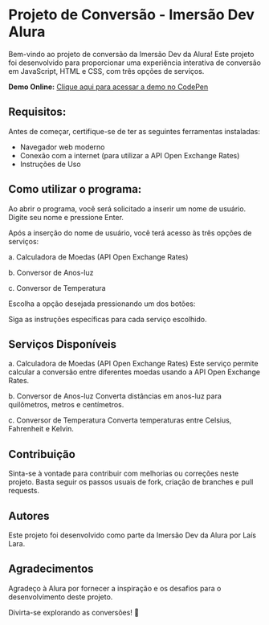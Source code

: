 # Projeto de Conversão - Imersão Dev Alura

Bem-vindo ao projeto de conversão da Imersão Dev da Alura! Este projeto foi desenvolvido para proporcionar uma experiência interativa de conversão em JavaScript, HTML e CSS, com três opções de serviços.

**Demo Online:** [Clique aqui para acessar a demo no CodePen](https://codepen.io/La-s-Lara/pen/YzBQMMP?editors=0010)

## Requisitos:
Antes de começar, certifique-se de ter as seguintes ferramentas instaladas:

- Navegador web moderno
- Conexão com a internet (para utilizar a API Open Exchange Rates)
- Instruções de Uso

## Como utilizar o programa: 
Ao abrir o programa, você será solicitado a inserir um nome de usuário. Digite seu nome e pressione Enter.

Após a inserção do nome de usuário, você terá acesso às três opções de serviços:

a. Calculadora de Moedas (API Open Exchange Rates)

b. Conversor de Anos-luz

c. Conversor de Temperatura

Escolha a opção desejada pressionando um dos botões:

Siga as instruções específicas para cada serviço escolhido.

## Serviços Disponíveis
a. Calculadora de Moedas (API Open Exchange Rates)
Este serviço permite calcular a conversão entre diferentes moedas usando a API Open Exchange Rates.

b. Conversor de Anos-luz
Converta distâncias em anos-luz para quilômetros, metros e centímetros.

c. Conversor de Temperatura
Converta temperaturas entre Celsius, Fahrenheit e Kelvin.

## Contribuição
Sinta-se à vontade para contribuir com melhorias ou correções neste projeto. Basta seguir os passos usuais de fork, criação de branches e pull requests.

## Autores
Este projeto foi desenvolvido como parte da Imersão Dev da Alura por Laís Lara.

## Agradecimentos
Agradeço à Alura por fornecer a inspiração e os desafios para o desenvolvimento deste projeto.

Divirta-se explorando as conversões! 🚀
